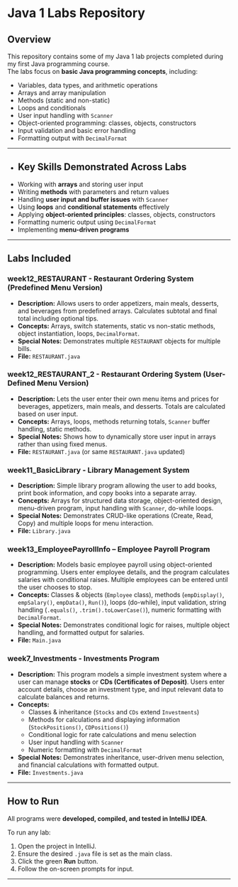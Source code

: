 # Java 1 Labs Repository

## Overview
This repository contains some of my Java 1 lab projects completed during my first Java programming course.  
The labs focus on **basic Java programming concepts**, including:

- Variables, data types, and arithmetic operations  
- Arrays and array manipulation  
- Methods (static and non-static)  
- Loops and conditionals  
- User input handling with `Scanner`  
- Object-oriented programming: classes, objects, constructors  
- Input validation and basic error handling  
- Formatting output with `DecimalFormat`

---
-  ## Key Skills Demonstrated Across Labs
- Working with **arrays** and storing user input  
- Writing **methods** with parameters and return values  
- Handling **user input and buffer issues** with `Scanner`  
- Using **loops** and **conditional statements** effectively  
- Applying **object-oriented principles**: classes, objects, constructors  
- Formatting numeric output using `DecimalFormat`  
- Implementing **menu-driven programs**  

---

## Labs Included

### week12_RESTAURANT - Restaurant Ordering System (Predefined Menu Version)
- **Description:** Allows users to order appetizers, main meals, desserts, and beverages from predefined arrays. Calculates subtotal and final total including optional tips.  
- **Concepts:** Arrays, switch statements, static vs non-static methods, object instantiation, loops, `DecimalFormat`.  
- **Special Notes:** Demonstrates multiple `RESTAURANT` objects for multiple bills.  
- **File:** `RESTAURANT.java`  

### week12_RESTAURANT_2 - Restaurant Ordering System (User-Defined Menu Version)
- **Description:** Lets the user enter their own menu items and prices for beverages, appetizers, main meals, and desserts. Totals are calculated based on user input.  
- **Concepts:** Arrays, loops, methods returning totals, `Scanner` buffer handling, static methods.  
- **Special Notes:** Shows how to dynamically store user input in arrays rather than using fixed menus.  
- **File:** `RESTAURANT.java` (or same `RESTAURANT.java` updated)  

### week11_BasicLibrary - Library Management System
- **Description:** Simple library program allowing the user to add books, print book information, and copy books into a separate array.  
- **Concepts:** Arrays for structured data storage, object-oriented design, menu-driven program, input handling with `Scanner`, do-while loops.  
- **Special Notes:** Demonstrates CRUD-like operations (Create, Read, Copy) and multiple loops for menu interaction.  
- **File:** `Library.java`

### week13_EmployeePayrollInfo – Employee Payroll Program
- **Description:** Models basic employee payroll using object-oriented programming. Users enter employee details, and the program calculates salaries with conditional raises. Multiple employees can be entered until the user chooses to stop.  
- **Concepts:** Classes & objects (`Employee` class), methods (`empDisplay()`, `empSalary()`, `empData()`, `Run()`), loops (do-while), input validation, string handling (`.equals()`, `.trim().toLowerCase()`), numeric formatting with `DecimalFormat`.  
- **Special Notes:** Demonstrates conditional logic for raises, multiple object handling, and formatted output for salaries.  
- **File:** `Main.java`  

### week7_Investments - Investments Program
- **Description:** This program models a simple investment system where a user can manage **stocks** or **CDs (Certificates of Deposit)**. Users enter account details, choose an investment type, and input relevant data to calculate balances and returns.  
- **Concepts:**  
  - Classes & inheritance (`Stocks` and `CDs` extend `Investments`)  
  - Methods for calculations and displaying information (`StockPositions()`, `CDPositions()`)  
  - Conditional logic for rate calculations and menu selection  
  - User input handling with `Scanner`  
  - Numeric formatting with `DecimalFormat`  
- **Special Notes:** Demonstrates inheritance, user-driven menu selection, and financial calculations with formatted output.  
- **File:** `Investments.java`  
---

## How to Run
All programs were **developed, compiled, and tested in IntelliJ IDEA**.  

To run any lab:
1. Open the project in IntelliJ.  
2. Ensure the desired `.java` file is set as the main class.  
3. Click the green **Run** button.  
4. Follow the on-screen prompts for input.  

---
